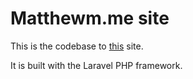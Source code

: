 # Matthewm.me site

This is the codebase to [this](http://matthewm.me) site.

It is built with the Laravel PHP framework.
